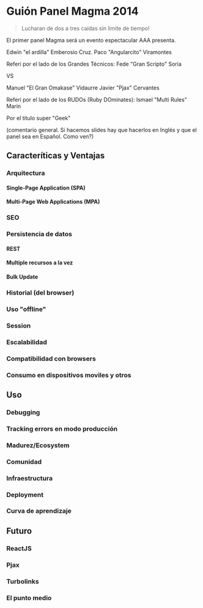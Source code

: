 # Guión Panel Magma 2014

> Lucharan de dos a tres caídas sin limite de tiempo!

El primer panel Magma será un evento espectacular AAA presenta.

Edwin "el ardilla" Emberosio Cruz.
Paco "Angularcito" Viramontes

Referi por el lado de los Grandes Técnicos:
Fede "Gran Scripto" Soria

VS

Manuel "El Gran Omakase" Vidaurre 
Javier "Pjax" Cervantes

Referi por el lado de los RUDOs (Ruby DOminates):
Ismael "Multi Rules" Marin

Por el titulo super "Geek"

(comentario general. Si hacemos slides hay que hacerlos en Inglés y que el panel sea en Español. Como ven?)

## Caracteríticas y Ventajas

### Arquitectura
#### Single-Page Application (SPA)
#### Multi-Page Web Applications (MPA)

### SEO

### Persistencia de datos

#### REST

#### Multiple recursos a la vez

#### Bulk Update

### Historial (del browser)

### Uso "offline"

### Session

### Escalabilidad

### Compatibilidad con browsers

### Consumo en dispositivos moviles y otros

## Uso

### Debugging

### Tracking errors en modo producción

### Madurez/Ecosystem

### Comunidad

### Infraestructura

### Deployment

### Curva de aprendizaje

## Futuro

### ReactJS

### Pjax

### Turbolinks

### El punto medio
